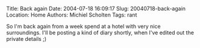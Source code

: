 Title: Back again
Date: 2004-07-18 16:09:17
Slug: 20040718-back-again
Location: Home
Authors: Michiel Scholten
Tags: rant

<p>So I'm back again from a week spend at a hotel with very nice surroundings. I'll be posting a kind of diary shortly, when I've edited out the private details ;)</p>